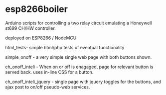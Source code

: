 # esp8266boiler

Arduino scripts for controlling a two relay circuit emulating a Honeywell st699 CH/HW controller.

deployed on ESP8266 / NodeMCU

html_tests- simple html/php tests of eventual functionality

simple_onoff - a very simple single web page with both buttons shown.

ch_onoff_inteli - When on or off is enagaged, page for relevant button is served back. uses in-line CSS for a button.

ch_onoff_inteli_jquery - single page with jquery toggles for the buttons, and ajax post to on/off pseudo-web services. 

